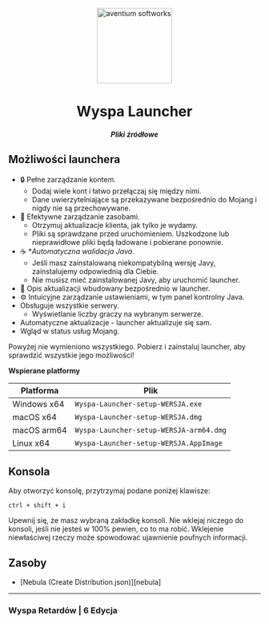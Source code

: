 <p align="center"><img src="https://media.discordapp.net/attachments/824034997039005736/845670810231636068/launcher.png" width="150px" height="150px" alt="aventium softworks"></p>

<h1 align="center">Wyspa Launcher</h1>

<em><h5 align="center">Pliki źródłowe</h5></em>

## Możliwości launchera

* 🔒 Pełne zarządzanie kontem.
  * Dodaj wiele kont i łatwo przełączaj się między nimi.
  * Dane uwierzytelniające są przekazywane bezpośrednio do Mojang i nigdy nie są przechowywane.
* 📂 Efektywne zarządzanie zasobami.
  * Otrzymuj aktualizacje klienta, jak tylko je wydamy.
  * Pliki są sprawdzane przed uruchomieniem. Uszkodzone lub nieprawidłowe pliki będą ładowane i pobierane ponownie.
* ☕ **Automatyczna walidacja Java.*
  * Jeśli masz zainstalowaną niekompatybilną wersję Javy, zainstalujemy odpowiednią dla Ciebie.
  * Nie musisz mieć zainstalowanej Javy, aby uruchomić launcher.
* 📰 Opis aktualizacji wbudowany bezpośrednio w launcher.
* ⚙️ Intuicyjne zarządzanie ustawieniami, w tym panel kontrolny Java.
* Obsługuje wszystkie serwery.
  * Wyświetlanie liczby graczy na wybranym serwerze.
* Automatyczne aktualizacje - launcher aktualizuje się sam.
* Wgląd w status usług Mojang.

Powyżej nie wymieniono wszystkiego. Pobierz i zainstaluj launcher, aby sprawdzić wszystkie jego możliwości!

**Wspierane platformy**

| Platforma | Plik |
| -------- | ---- |
| Windows x64 | `Wyspa-Launcher-setup-WERSJA.exe` |
| macOS x64 | `Wyspa-Launcher-setup-WERSJA.dmg` |
| macOS arm64 | `Wyspa-Launcher-setup-WERSJA-arm64.dmg` |
| Linux x64 | `Wyspa-Launcher-setup-WERSJA.AppImage` |

## Konsola

Aby otworzyć konsolę, przytrzymaj podane poniżej klawisze:

```console
ctrl + shift + i
```

Upewnij się, że masz wybraną zakładkę konsoli. Nie wklejaj niczego do konsoli, jeśli nie jesteś w 100% pewien, co to ma robić. Wklejenie niewłaściwej rzeczy może spowodować ujawnienie poufnych informacji.

## Zasoby

* [Nebula (Create Distribution.json)][nebula]

---

### Wyspa Retardów | 6 Edycja
